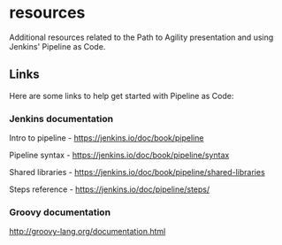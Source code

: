 # resources
Additional resources related to the Path to Agility presentation and using Jenkins' Pipeline as Code.

## Links
Here are some links to help get started with Pipeline as Code:

### Jenkins documentation
Intro to pipeline - https://jenkins.io/doc/book/pipeline

Pipeline syntax - https://jenkins.io/doc/book/pipeline/syntax

Shared libraries - https://jenkins.io/doc/book/pipeline/shared-libraries

Steps reference - https://jenkins.io/doc/pipeline/steps/

### Groovy documentation
http://groovy-lang.org/documentation.html


